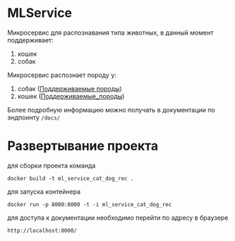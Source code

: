 # MLService

Микросервис для распознавания типа животных, в данный момент поддерживает:
1) кошек
2) собак

Микросервис распознает породу у:
1) собак ([Поддерживаемые породы](https://gist.github.com/Ca1len/4e19206437d0a3a0405f6ff54b309105))
2) кошек ([Поддерживаемые_породы](https://gist.github.com/Ca1len/a13e6b7534c00d1d15f733bc3d5f6402))

Более подробную информацию можно получать в документации по эндпоинту ```/docs/```

# Развертывание проекта

для сборки проекта команда

```docker build -t ml_service_cat_dog_rec .```

для запуска контейнера

```docker run -p 8000:8000 -t -i ml_service_cat_dog_rec```

для доступа к документации необходимо перейти по адресу в браузере

```http://localhost:8000/```

